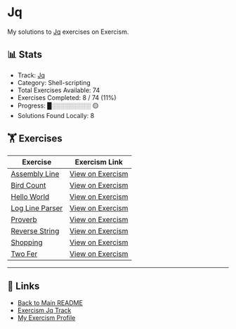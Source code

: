 # Jq

My solutions to [Jq](https://exercism.org/tracks/jq) exercises on Exercism.

## 📊 Stats

- Track: [Jq](https://exercism.org/tracks/jq)
- Category: Shell-scripting
- Total Exercises Available: 74
- Exercises Completed: 8 / 74 (11%)
- Progress: █░░░░░░░░░ 🟡
- Solutions Found Locally: 8

## 🏋️ Exercises

| Exercise | Exercism Link |
|----------|---------------|
| [Assembly Line](assembly-line/README.md) | [View on Exercism](https://exercism.org/tracks/jq/exercises/assembly-line) |
| [Bird Count](bird-count/README.md) | [View on Exercism](https://exercism.org/tracks/jq/exercises/bird-count) |
| [Hello World](hello-world/README.md) | [View on Exercism](https://exercism.org/tracks/jq/exercises/hello-world) |
| [Log Line Parser](log-line-parser/README.md) | [View on Exercism](https://exercism.org/tracks/jq/exercises/log-line-parser) |
| [Proverb](proverb/README.md) | [View on Exercism](https://exercism.org/tracks/jq/exercises/proverb) |
| [Reverse String](reverse-string/README.md) | [View on Exercism](https://exercism.org/tracks/jq/exercises/reverse-string) |
| [Shopping](shopping/README.md) | [View on Exercism](https://exercism.org/tracks/jq/exercises/shopping) |
| [Two Fer](two-fer/README.md) | [View on Exercism](https://exercism.org/tracks/jq/exercises/two-fer) |

---

## 🔗 Links

- [Back to Main README](../README.md)
- [Exercism Jq Track](https://exercism.org/tracks/jq)
- [My Exercism Profile](https://exercism.org/profiles/princemuel)
